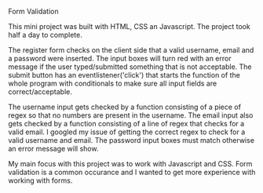 Form Validation

This mini project was built with HTML, CSS an Javascript. The project took half a day to complete. 

The register form checks on the client side that a valid username, email and a password were inserted. The input boxes will turn red with an error message if the user typed/submitted something that is not acceptable. The submit button has an eventlistener('click') that starts the function of the whole program with conditionals to make sure all input fields are correct/acceptable.

The username input gets checked by a function consisting of a piece of regex so that no numbers are present in the username. The email input also gets checked by a function consisting of a line of regex that checks for a valid email. I googled my issue of getting the correct regex to check for a valid username and email. The password input boxes must match otherwise an error message will show.

My main focus with this project was to work with Javascript and CSS. Form validation is a common occurance and I wanted to get more experience with working with forms.